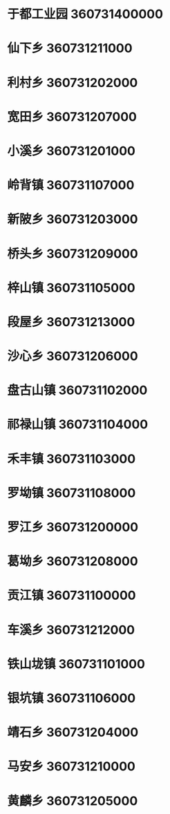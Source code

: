 # 于都工业园 360731400000
# 仙下乡 360731211000
# 利村乡 360731202000
# 宽田乡 360731207000
# 小溪乡 360731201000
# 岭背镇 360731107000
# 新陂乡 360731203000
# 桥头乡 360731209000
# 梓山镇 360731105000
# 段屋乡 360731213000
# 沙心乡 360731206000
# 盘古山镇 360731102000
# 祁禄山镇 360731104000
# 禾丰镇 360731103000
# 罗坳镇 360731108000
# 罗江乡 360731200000
# 葛坳乡 360731208000
# 贡江镇 360731100000
# 车溪乡 360731212000
# 铁山垅镇 360731101000
# 银坑镇 360731106000
# 靖石乡 360731204000
# 马安乡 360731210000
# 黄麟乡 360731205000
